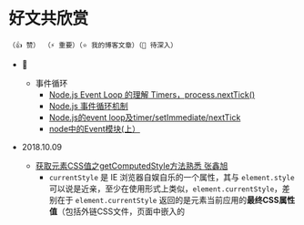 # 好文共欣赏
    （👍 赞） （⚡ 重要）（⭐ 我的博客文章）（💎 待深入）
- 💎
    - 事件循环
        - [Node.js Event Loop 的理解 Timers，process.nextTick()](https://cnodejs.org/topic/57d68794cb6f605d360105bf)
        - [Node.js 事件循环机制](https://www.cnblogs.com/onepixel/p/7143769.html)
        - [Node.js的event loop及timer/setImmediate/nextTick](https://github.com/creeperyang/blog/issues/26)
        - [node中的Event模块(上）](https://zhuanlan.zhihu.com/p/31043667?utm_source=qq&utm_medium=social&utm_oi=709122276448047104)
- 2018.10.09
    - [获取元素CSS值之getComputedStyle方法熟悉 张鑫旭](https://www.zhangxinxu.com/wordpress/2012/05/getcomputedstyle-js-getpropertyvalue-currentstyle/)
      - `currentStyle` 是 IE 浏览器自娱自乐的一个属性，其与 `element.style` 可以说是近亲，至少在使用形式上类似，`element.currentStyle`，差别在于 `element.currentStyle` 返回的是元素当前应用的**最终CSS属性值**（包括外链CSS文件，页面中嵌入的<style>属性等）。因此，从作用上将，`getComputedStyle` 方法与 `currentStyle` 属性走的很近，形式上则 `style` 与 `currentStyle` 走的近。不过，`currentStyle` 属性貌似不支持伪类样式获取，这是与 `getComputedStyle` 方法的差异，也是jQuery css()方法无法体现的一点
      - [论style、getComputedStyle、currentStyle之间的区别和联系](https://blog.csdn.net/RENYZHI/article/details/78501500)
      - `css.style` 只能获取内联样式
      - `currentStyle` IE 专属
      - `window.getComputedStyle(el[, prseudoEl])`是一个可以获取当前元素所有最终使用的CSS属性值。返回的是一个CSS样式声明对象([object CSSStyleDeclaration])，只读

- 2018.10.07
    - babel
      - babel 编译时只转换语法，几乎可以编译所有新的 JavaScript 语法，但并不会转化BOM里面不兼容的API
      - babel-plugin-transform-runtime 对浏览器的一些新的 api 进行转换（Map、Set、Promise），其依赖于 babel-runtime
        - babel-runtime 与 babel-plugin-transform-runtime 的区别是：plugin 会由工具自动添加，主要的功能是为api提供沙箱的垫片方案，不会污染全局的api，因此适合用在第三方的开发产品中
      - babel-polyfill 通过改写全局prototype的方式实现，比较适合单独运行的项目
      - babel-preset-env 对语法进行转换
      - [对 babel-transform-runtime，babel-polyfill 的一些理解](https://www.jianshu.com/p/7bc7b0fadfc2)
    - webpack
        - `entry` 入口文件，使用对象表示会比较清晰
            ```js
            entry: {
              sha： './src/sha.js',
            }
            ```
        - `output` 打包生成的文件，对应 `entry`
            ```js
            output: {
                // name 对应 sha
              filename: '[name]/min.[hash:5].js',
            }
            ``` 
        - `loader`
            ```js
              module: {
                rule: [
                  {
                    test: /\.css$/,
                    use: 'css-loader',
                  },
                ],
              }
            ```
        - `plugin`
          - CommonsChunkPlugin 将不同 chunk 中相同的 chunk
          - UglifyJsPlugin 混淆、压缩、生成 source-map
          - ExtractTextWebpackPlugin 将 CSS 提取成单独的文件
          - HtmlWebpackPlugin 生成 html 页面
          - HotModuleReplacementPlugin 模块热更新插件
          ```js
            // const webpack = require('webpack'); 
            plugins: [
              new webpack.optimize.UglifyJsPlugin(),
            ],
          ```
        - bundle、chunk、module
            - bundle 是由 webpack 打包出来的文件，chunk 是指 webpack 在进行模块依赖分析的时候，代码分割出来的代码块，module 是开发中的单个模块
        - Loader、Plugin
            - Loader 是用来告诉 webpack 如何处理某一类型的文件，并且引入到打包出的文件中
            - Plugin 是用来**自定义 webpack 打包过程的方式**，一个插件是一个含有 apply 方法的对象，通过这个方法可以参与到整个 webpack 打包的流程（生命周期）
        - Tree-shaking
            - Tree-shaking 是指在打包的时候去除文件中引入的但是没有使用到的死代码。wepback 中使用 UglifyJsPlugin 来实现 Tree-shaking JS。CSS 使用 Purify-CSS 实现。
        - 资源
            - [Webpack4之SplitChunksPlugin规则](https://blog.csdn.net/Napoleonxxx/article/details/81975186)
    - [webpack 与 gulp 的区别](https://www.cnblogs.com/lovesong/p/6413546.html)
        - gulp 强调的是前端开发的工作流程，让 gulp 执行这些 task ，从而构建项目的整个前端开发流程
        - webpack 是一个前端模块化方案，更侧重模块打包，可以递归地打包项目中的所有模块，最终生成几个打包后的文件。它和其他工具最大的不同在于它支持 code-splitting、模块化（AMD、ESM、CommonJS）、全局分析
        - 总结：gulp 严格上讲，模块化不是它强调的东西，它旨在规范前端开发流程。webpack 更是明显强调模块化开发，而那些文件压缩合并、预处理等功能，不过是他附带的功能
   
- 2018.10.06
    - [js模块化编程之彻底弄懂CommonJS和AMD/CMD！](https://www.cnblogs.com/chenguangliang/p/5856701.html)
        - CommonJS：浏览器不兼容 CommonJS 的根本原因，在于缺少四个 Node.js 环境的变量，`module`、`exports`、`require`、`global`，只要提供这四个变量，浏览器就能加载 CommonJS 模块。
            - Browserify 是目前最常用的 CommonJS 转换工具， 其编译之后，将所有模块放入一个数组，id 是模块的编号，source 是模块的源码，deps 是模块的依赖
        - AMD：采用异步方式加载模块，模块的加载不影响它后面语句的运行。所有依赖这个模块的语句，都定义在一个回调函数中，等到加载完成之后，这个回调函数才会运行
            - `require([module], fn)` 
            - 模块的定义
                ```js
                define(function() {
                  var add = function () {};
                  return {
                    add,
                  };
                });
                ```
            - 正常script标签加载的时候，浏览器会停止网页渲染
            - RequireJS 实现 js 文件的异步加载，避免网页失去响应，管理模块之间的依赖性，便于代码的编写和维护
        - AMD、CMD 区别
          - AMD 先加载后执行
          - CMD 懒加载
        - ESM（EcmaScript Module）
          - import、export
        - [RequireJS demo code](./democode/requirejs-demo)
    - [什么是事件循环](https://github.com/creeperyang/blog/issues/26)
        - 所有任务都在主线程上执行，形成一个执行栈（ecs）
        - 主线程之外还存在一个任务队列（task queue），系统把异步任务放到任务队列中，然后主线程继续执行后续的任务
        - 当 ECS 中的所有任务执行完毕，系统就会读取任务队列，如果这个时候，异步任务已经结束了等待状态，将回调函数推入任务队列，就会从任务队列进入执行栈，恢复执行
- 2018.10.05
    - [迷宫问题 广度优先寻找最短路径](mypost/base/democode/迷宫问题/maze-problem-bfs-minimum-length.js)
    - [迷宫问题 normal 版本](mypost/base/democode/迷宫问题/maze-problem.js)

- 2018.10.04
    - [尾调用及其优化](http://es6.ruanyifeng.com/#docs/function#%E5%B0%BE%E8%B0%83%E7%94%A8%E4%BC%98%E5%8C%96)
        - 尾调用（Tail Call）：某个函数的最后一步是调用另一个函数（调用之后不能再赋值，不能再进行运算）
        - 调用栈：函数调用会在内存形成一个“调用记录”，又称“调用帧”（call frame），保存调用位置和内部变量等信息。如果在函数 `A` 的内部调用函数 `B`，那么在 `A` 的调用帧上方，还会形成一个 `B` 的调用帧。等到 `B` 结束，将结果返回到 `A`，`B` 的调用帧才会消失。如果函数 `B` 内部还调用函数 `C` ，那就还有一个 `C` 的调用帧，以此类推。所有的调用帧，就形成一个“调用栈”（call stack）。
        - **尾调用优化**
            - 如果所有的函数都是尾调用，那么完全可以做到每次执行时调用帧只有一项，这将大大节省内存
            - 尾调用由于是函数的最后一步操作，不需要保留外层函数的调用帧，因为调用位置、内部变量等信息不会再用到了，只要直接用内层函数的调用帧，取代外层函数的调用帧就可以了
            - 注意：只有不再用到外层函数的内部变量，内层函数的调用帧才会取代外层函数的调用帧，否则就无法进行“尾调用优化”
    - [阮一峰ES6 函数的扩展篇](http://es6.ruanyifeng.com/#docs/function)
        - 函数的 length 属性，表示预期传入的参数个数，某个参数指定默认值以后，预期传入的参数个数就不包含这个参数了（只计入默认值之前的参数个数），rest 参数也不计算在内
        - 箭头函数
            - 函数体内的 `this` 对象，就是定义时所在的对象，而不是使用时所在的对象（在箭头函数中，this 是固定的，不会变化）。`this` 指向的固定化，并不是因为箭头函数有绑定 `this` 的机制，实际原因是箭头函数根本没有自己的 `this`，导致内部的 `this` 就是外层代码块的 `this`。
            - 正式因为它没有 `this`，所以也就不能当做构造函数，即不能使用 `new` 命令，否则会报错
            - `super`、`new.target`、`arguments` 在箭头函数中是不存在的（指向外层函数的对应变量）
                - `super keyword unexpected here`
                - `new.target expression is not allowed here`
                    ```js
                    function foo() {
                      setTimeout(() => {
                        console.log('args:', arguments);
                      }, 100);
                    }
                    
                    foo(2, 4, 6, 8)
                    // 指向了外层函数的对应属性
                    // args: [2, 4, 6, 8]
                    ```
            - 不可以使用 `arguments` 对象，该对象在函数体内不存在。可使用 `rest` 替代
            - 不可以使用 `yield` 命令，即箭头函数不能当做 Generator 函数
            - 不适用箭头函数的场景
                - 定义函数的方法
                    ```js
                    // 调用 cat.jumps() ，如果是普通函数，则正常执行
                    // 但是箭头函数默认固定为创建的时候的 this（全局对象），会报错
                    const cat = {
                      lives: 9,
                      jumps: () => {
                        this.lives--;
                      }
                    }
                    ```
                - DOM 中添加事件监听，动态绑定 `this`
                    ```js
                    button.addEventListener('click', () => {
                      // 这个 this 并没有指向 button 本身
                      this.classList.toggle('on');
                    });
                    ```
    - 斐波拉契数列
        - js 尾调用实现
            ```js
            function fibonacci(n, prev = 1, next = 1) {
                if (n <= 2) return next;
                return  fibonacci(n - 1, next, prev + next);
            }
            ``` 
        - 循环实现
            ```js
            function fibonacci1(n) {
            
                if (n <= 2) return 1;
                var arr  = [1, 1];
                var temp;
                for(var i = 2; i < n; i++){
                    temp = arr[0];
                    arr[0] = arr[1];
                    arr[1] = arr[1] + temp;
                }
                
                return arr[1];
            }
            ```
    - 事件冒泡、事件捕捉、事件委托（事件代理）
        - **事件捕捉**是指从 document 一直到触发事件的那个节点，事件冒泡则相反，指的是触发事件的节点到 document
        - [js中的事件委托或是事件代理详解](https://www.cnblogs.com/liugang-vip/p/5616484.html)
        - `e.stopPropagation` 可以阻止事件冒泡或者事件捕捉
        - 事件委托能减少由于大量绑定事件带来的性能损耗，同时对新加入的结点不需要额外绑定事件
        - 事件委托基于事件冒泡，所以不支持冒泡的事件无法进行委托
        - `addEventListener('click', func, bool)` `addEventListener` 的第三个参数，默认为false，表示使用冒泡，true表示事件捕捉
        
- 2018.10.03
    - [页面重排与重绘（Reflow & Repaint)](https://zhuanlan.zhihu.com/p/35184404)
        ![intro](http://qiniu1.lxfriday.xyz/common/v2-b03158856ef36b4668d101e13ea949ed_hd.jpg)
        - reflow（重排）：当涉及到 DOM 节点的布局属性发生变化时，就会重新计算该属性，浏览器会重新描绘相应的元素
        - repaint（重绘）：当影响 DOM 元素可见性的属性发生变化（color、visibility等），浏览器会重新描绘相应的元素。重排必然会引起重绘
                             - 浏览器渲染的大致流程：
            1. 渲染 HTML 文档，构建 DOM 树
            1. 解析 CSS 属性，构建 CSSOM 树
            1. 结合 DOM 树和 CSSOM 树，构建 render 树
            1. 在 render 树的基础上布局，计算每个节点的几何结构
            1. 把每个节点绘制在屏幕上
        - 一个页面可以简单的看成由两部分构成
            - DOM 节点，描述页面的结构
            - DOM 节点的属性，描述 DOM 节点如何呈现
        - reflow 发生在第4步， repaint 发生在第5步
        - **如何减少reflow、repaint**
            - 避免 js 逐条更改样式，使用 className
            - 避免频繁操作 dom ，创建 documentFragment 或 div，在它上面应用 DOM 操作之后，添加到文档中
            - 在设置为 `display: none` 的元素上操作，最后显示出来
            - 避免频繁读取元素集合属性（scrollTop等）
            - 绝对定位具有复杂动画的元素。使其脱离文档流，避免引起父元素及其后续元素大量重排
    - [对 DOM 树进行深度优先和广度优先遍历](./mypost/2018/10/03/bfs-dfs-on-dom.md)
    - [querySelectorAll 方法相比 getElementsBy 系列方法有什么区别？](https://www.zhihu.com/question/24702250)
        - w3c 标准：`querySelectorAll` 属于 W3C 中的 Selectors API 规范，而 `getElementsBy*` 系列则是属于 W3C DOM 规范
        - 接收参数： `querySelectorAll` 接收的参数是一个 CSS 选择符（必须严格符合 CSS 选择器命名规范，否则会抛出异常 DOMException），`getElementsBy*` 的参数只能是单一的 className、tagName、name、id
        - 返回值：`querySelectorAll` 返回的是一个 Static Node List（页面 DOM 变动不会影响之前已经获取到的返回值），`getElementsBy*` 返回的是 Live Node List（之前的返回值会受到页面的 DOM 变动影响）
        - chrome 中的效果
            - `document.querySelectorAll('a').toString();    // return "[object NodeList]"`
            - `document.getElementsByTagName('a').toString();    // return "[object HTMLCollection]"`
            - `Note: Collections in the HTML DOM are assumed to be live meaning that they are automatically updated when the underlying document is changed.`
        - HTMLCollection 是属于 **Document Object Model HTML** 规范，而 NodeList 属于 **Document Object Model Core** 规范。
            ```js
                var ul = document.getElementsByTagName('ul')[0],
                    lis1 = ul.childNodes,
                    lis2 = ul.children;
                console.log(lis1.toString(), lis1.length);    // "[object NodeList]" 11
                console.log(lis2.toString(), lis2.length);    // "[object HTMLCollection]" 4

            ```
        - NodeList 对象会包含文档中的所有节点，如 Element、Text 和 Comment 等。
        - HTMLCollection 对象只会包含文档中的 Element 节点。


- 2018.10.01
    - [图 JS实现](mypost/base/democode/Graph.js)
        - 图的实现：邻接矩阵、邻接表、关联矩阵
    - [集合（百度百科）](https://baike.baidu.com/item/%E9%9B%86%E5%90%88/2908117?fr=aladdin)
        - [JS 实现](mypost/base/democode/set的模拟实现/Set.js)
        - 集合的表示方法有：列举、描述、图像、符号法
        - 列举法：N = {1,2,3,4,5} （这也是计算机中常用的表示法）
     - [二叉搜索树的 JS 实现](mypost/base/democode/BinarySearchTree.js)
    - [红黑树](https://baike.baidu.com/item/%E7%BA%A2%E9%BB%91%E6%A0%91/2413209?fr=aladdin#reference-[1]-133754-wrap)
        - 红黑树的节点是红色或黑色的
        - 根节点是黑色的
        - 每个叶节点（NIL、空节点）是黑色的
        - 每个红色节点的两个子节点都是黑色的（从每个叶子节点到根的所有路径上不能有两个连续的红色节点）
        - 从任一节点到其每个叶子节点的所有路径都包含相同数目的黑色节点
    - [理解红黑树左旋和右旋](http://www.cnblogs.com/skywang12345/p/3245399.html)
        - 左旋意味着将节点变成其右子节点的左子节点，然后其原有右子节点的左子节点变成节点的右节点（右旋类推）

- 2018.09.23
    - [理解事件循环二(macrotask和microtask)](https://github.com/ccforward/cc/issues/48)
        - Microtasks: process.nextTick, promise
        - Macrotasks: setTimeout, setInterval, setImmediate, I/O
    - [理解 JavaScript 中的 macrotask 和 microtask](https://juejin.im/entry/58d4df3b5c497d0057eb99ff)
        - 如果我的某个 microtask 任务又推入了一个任务进入 microtasks 队列，那么在主线程完成该任务之后，仍然会继续运行 microtasks 任务直到任务队列耗尽。
        - 而事件循环每次只会入栈一个 macrotask ，主线程执行完该任务后又会先检查 microtasks 队列并完成里面的所有任务后再执行 macrotask
    - [Stack的三种含义 -- 阮一峰](http://www.ruanyifeng.com/blog/2013/11/stack.html)
        - 栈中的数据占用空间大小是确定的，堆中数据占用的大小是不确定的，堆需要GC进行空间回收，栈在当前执行上下文结束之后进行回收
    - ⚡ [JavaScript 运行机制详解：再谈Event Loop -- 阮一峰](http://www.ruanyifeng.com/blog/2014/10/event-loop.html)
    - [从setTimeout-setInterval看JS线程](https://segmentfault.com/a/1190000013702430)
    - 👍 [你不曾察觉的隐患：危险的 target="_blank" 与 “opener”](https://segmentfault.com/a/1190000016421263)

- 2018.09.22
    - ⚡ [深入剖析 JavaScript 的深复制](http://jerryzou.com/posts/dive-into-deep-clone-in-javascript/)
    - ⚡ [JavaScript中的缓冲数组和强类型数组 ArrayBuffer、TypedArray](https://zhuanlan.zhihu.com/p/30938992)

- 2018.08.13
    - ⚡ [setTimeout、setImmediate、process.nextTik 的区别](https://www.cnblogs.com/onepixel/articles/7605465.html)
        - idle观察者(process.nextTik) >> io观察者(setTimeout) > check观察者(setImmediate)
    - ⚡ [排序算法详解](https://www.cnblogs.com/onepixel/articles/7674659.html)

- 2018.08.10
    - ⚡ [Promises/A+ 规范](https://promisesaplus.com)

- 2018.08.03
    - 👍 [继承的多种方式及优缺点](https://github.com/mqyqingfeng/Blog/issues/16)
    - ⭐ [为什么表达式语句不能以大括号或 function 开头({}.toString() 报错原因)](./mypost/2018/08/03/why-expression-cannot-start-with-function-or-curly-braces.md)


- 2018.08.02
    - [JavaScript深入之创建对象的多种方式以及优缺点](https://github.com/mqyqingfeng/Blog/issues/15#issue-227556285)
    - 👍 [JS中运算符的优先级 运算符的优先级决定了表达式中运算执行的先后顺序](https://developer.mozilla.org/zh-CN/docs/Web/JavaScript/Reference/Operators/Operator_Precedence)
        - 结合性决定了拥有相同优先级的运算符的执行顺序(左结合、右关联)
        - 20 圆括号(最大)
        - 19 成员访问、需要计算的成员访问、new
        - 18 后置++、后置--
        - 3 赋值运算符(从右到左) =、+=、-=、*=
        - 0 ,

    - [emoji符号 🌹🍀🍎💰📱🌙🍁🍂🍃🌷💎🔪🔫🏀⚽⚡👄👍🔥](http://www.fhdq.net/emoji.html)

- 2018.07.31
    - 👍 [乐意黎 JS根据useAgent来判断edge, ie, firefox, chrome, opera, safari 等浏览器的类型及版本](https://blog.csdn.net/aerchi/article/details/51697592)
